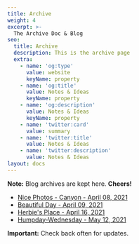 ```yaml
---
title: Archive
weight: 4
excerpt: >-
  The Archive Doc & Blog
seo:
  title: Archive
  description: This is the archive page
  extra:
    - name: 'og:type'
      value: website
      keyName: property
    - name: 'og:title'
      value: Notes & Ideas
      keyName: property
    - name: 'og:description'
      value: Notes & Ideas
      keyName: property
    - name: 'twitter:card'
      value: summary
    - name: 'twitter:title'
      value: Notes & Ideas
    - name: 'twitter:description'
      value: Notes & Ideas
layout: docs
---
```


<div class="note">
  <strong>Note:</strong>
  Blog archives are kept here. <strong>Cheers!</strong>
</div>

* [Nice Photos - Canyon - April 08, 2021](/docs/archive/photos-canyon)
* [Beautiful Day - April 09, 2021](/docs/archive/beautiful-day)
* [Herbie's Place - April 16, 2021](/docs/archive/herbies/)  
* [Humpday-Wednesday - May 12, 2021](/docs/archive/humpday)


<div class="important">
  <strong>Important:</strong>
  Check back often for updates.
</div>
